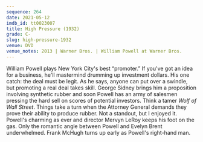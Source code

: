 ```yaml
---
sequence: 264
date: 2021-05-12
imdb_id: tt0023007
title: High Pressure (1932)
grade: C-
slug: high-pressure-1932
venue: DVD
venue_notes: 2013 | Warner Bros. | William Powell at Warner Bros.
---
```


William Powell plays New York City's best “promoter.” If you've got an idea for a business, he'll mastermind drumming up investment dollars. His one catch: the deal must be legit. As he says, anyone can put over a swindle, but promoting a real deal takes skill. George Sidney brings him a proposition involving synthetic rubber and soon Powell has an army of salesmen pressing the hard sell on scores of potential investors. Think a tamer <span data-imdb-id="tt0993846">_Wolf of Wall Street_</span>. Things take a turn when the Attorney General demands they prove their ability to produce rubber. Not a standout, but I enjoyed it. Powell's charming as ever and director Mervyn LeRoy keeps his foot on the gas. Only the romantic angle between Powell and Evelyn Brent underwhelmed. Frank McHugh turns up early as Powell's right-hand man.
